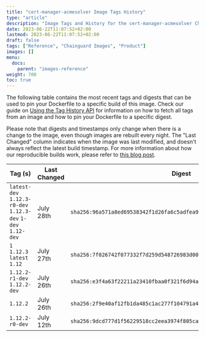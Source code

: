 ```yaml
---
title: "cert-manager-acmesolver Image Tags History"
type: "article"
description: "Image Tags and History for the cert-manager-acmesolver Chainguard Image"
date: 2023-06-22T11:07:52+02:00
lastmod: 2023-06-22T11:07:52+02:00
draft: false
tags: ["Reference", "Chainguard Images", "Product"]
images: []
menu:
  docs:
    parent: "images-reference"
weight: 700
toc: true
---
```


The following table contains the most recent tags and digests that can be used to pin your Dockerfile to a specific build of this image. Check our guide on [Using the Tag History API](/chainguard/chainguard-images/using-the-tag-history-api/) for information on how to fetch all tags from an image and how to pin your Dockerfile to a specific digest.

Please note that digests and timestamps only change when there is a change to the image, even though images are rebuilt every night. The "Last Changed" column indicates when the image was last modified, and doesn't always reflect the latest build timestamp. For more information about how our reproducible builds work, please refer to [this blog post](https://www.chainguard.dev/unchained/reproducing-chainguards-reproducible-image-builds).

| Tag (s)                                                       | Last Changed | Digest                                                                    |
|---------------------------------------------------------------|--------------|---------------------------------------------------------------------------|
|  `latest-dev` `1.12.3-r0-dev` `1.12.3-dev` `1-dev` `1.12-dev` | July 28th    | `sha256:96a571a8ed69538342f1d26fa6c5adfea9b6935e72b6bd9b5cea34d31570c879` |
|  `1` `1.12.3` `latest` `1.12`                                 | July 27th    | `sha256:7f026742f077332f7d259d548726983d00bfd1071752d6de23d7e66c2bc312f7` |
|  `1.12.2-r1-dev` `1.12.2-dev`                                 | July 26th    | `sha256:e3f4a63f22211a23410fbaa0f321f6d94a57c09dd8f8feb3d245d6e41fafa72d` |
|  `1.12.2`                                                     | July 26th    | `sha256:2f9e40af12fb1da485c1ac277f104791a4a9fbd9f75e7b10e1600e1b5f085dd4` |
|  `1.12.2-r0-dev`                                              | July 12th    | `sha256:9dcd777d1f56229518cc2eea3974f805cabe02eb9e16fe000fb62ced4387bbe0` |
